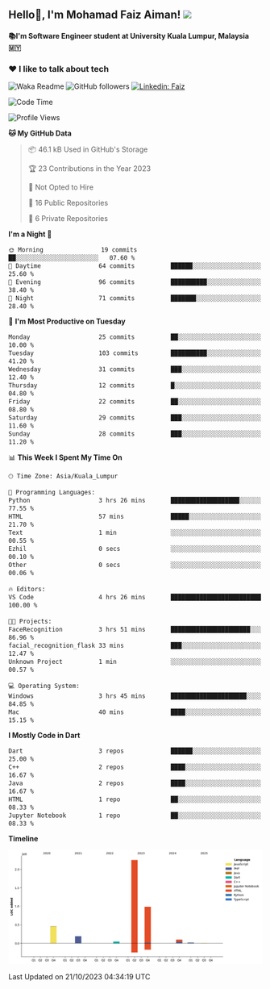 <h2> Hello👋, I'm Mohamad Faiz Aiman! <img src="https://media.giphy.com/media/12oufCB0MyZ1Go/giphy.gif" width="50"></h2>

#### 📚I'm Software Engineer student at University Kuala Lumpur, Malaysia 🇲🇾
###  ❤️ I like to talk about tech 


![Waka Readme](https://github.com/anmol098/anmol098/workflows/Waka%20Readme/badge.svg)
![GitHub followers](https://img.shields.io/github/followers/faizaiman?label=Follow&style=social)
[![Linkedin: Faiz](https://img.shields.io/badge/-Faiz-blue?style=flat-square&logo=Linkedin&logoColor=white&link=https://www.linkedin.com/in/mohamad-faiz-aiman-623747192/)](https://www.linkedin.com/in/mohamad-faiz-aiman-623747192/)

<!--START_SECTION:waka-->
![Code Time](http://img.shields.io/badge/Code%20Time-152%20hrs%2027%20mins-blue)

![Profile Views](http://img.shields.io/badge/Profile%20Views-0-blue)

**🐱 My GitHub Data** 

> 📦 46.1 kB Used in GitHub's Storage 
 > 
> 🏆 23 Contributions in the Year 2023
 > 
> 🚫 Not Opted to Hire
 > 
> 📜 16 Public Repositories 
 > 
> 🔑 6 Private Repositories 
 > 
**I'm a Night 🦉** 

```text
🌞 Morning                19 commits          ██░░░░░░░░░░░░░░░░░░░░░░░   07.60 % 
🌆 Daytime                64 commits          ██████░░░░░░░░░░░░░░░░░░░   25.60 % 
🌃 Evening                96 commits          ██████████░░░░░░░░░░░░░░░   38.40 % 
🌙 Night                  71 commits          ███████░░░░░░░░░░░░░░░░░░   28.40 % 
```
📅 **I'm Most Productive on Tuesday** 

```text
Monday                   25 commits          ██░░░░░░░░░░░░░░░░░░░░░░░   10.00 % 
Tuesday                  103 commits         ██████████░░░░░░░░░░░░░░░   41.20 % 
Wednesday                31 commits          ███░░░░░░░░░░░░░░░░░░░░░░   12.40 % 
Thursday                 12 commits          █░░░░░░░░░░░░░░░░░░░░░░░░   04.80 % 
Friday                   22 commits          ██░░░░░░░░░░░░░░░░░░░░░░░   08.80 % 
Saturday                 29 commits          ███░░░░░░░░░░░░░░░░░░░░░░   11.60 % 
Sunday                   28 commits          ███░░░░░░░░░░░░░░░░░░░░░░   11.20 % 
```


📊 **This Week I Spent My Time On** 

```text
🕑︎ Time Zone: Asia/Kuala_Lumpur

💬 Programming Languages: 
Python                   3 hrs 26 mins       ███████████████████░░░░░░   77.55 % 
HTML                     57 mins             █████░░░░░░░░░░░░░░░░░░░░   21.70 % 
Text                     1 min               ░░░░░░░░░░░░░░░░░░░░░░░░░   00.55 % 
Ezhil                    0 secs              ░░░░░░░░░░░░░░░░░░░░░░░░░   00.10 % 
Other                    0 secs              ░░░░░░░░░░░░░░░░░░░░░░░░░   00.06 % 

🔥 Editors: 
VS Code                  4 hrs 26 mins       █████████████████████████   100.00 % 

🐱‍💻 Projects: 
FaceRecognition          3 hrs 51 mins       ██████████████████████░░░   86.96 % 
facial_recognition_flask 33 mins             ███░░░░░░░░░░░░░░░░░░░░░░   12.47 % 
Unknown Project          1 min               ░░░░░░░░░░░░░░░░░░░░░░░░░   00.57 % 

💻 Operating System: 
Windows                  3 hrs 45 mins       █████████████████████░░░░   84.85 % 
Mac                      40 mins             ████░░░░░░░░░░░░░░░░░░░░░   15.15 % 
```

**I Mostly Code in Dart** 

```text
Dart                     3 repos             ██████░░░░░░░░░░░░░░░░░░░   25.00 % 
C++                      2 repos             ████░░░░░░░░░░░░░░░░░░░░░   16.67 % 
Java                     2 repos             ████░░░░░░░░░░░░░░░░░░░░░   16.67 % 
HTML                     1 repo              ██░░░░░░░░░░░░░░░░░░░░░░░   08.33 % 
Jupyter Notebook         1 repo              ██░░░░░░░░░░░░░░░░░░░░░░░   08.33 % 
```



**Timeline**

![Lines of Code chart](https://raw.githubusercontent.com/faizaiman/faizaiman/main/assets/bar_graph.png)


 Last Updated on 21/10/2023 04:34:19 UTC
<!--END_SECTION:waka-->
